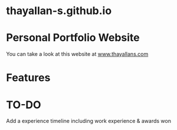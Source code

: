 # thayallan-s.github.io
# Personal Portfolio Website
You can take a look at this website at www.thayallans.com

# Features

# TO-DO 
Add a experience timeline including work experience & awards won
